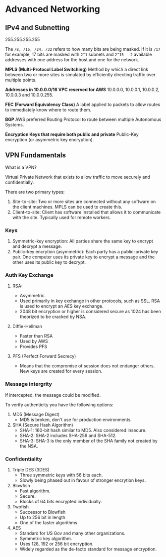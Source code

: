 # Advanced Networking

## IPv4 and Subnetting

255.255.255.255

The `/8, /16, /24, /32` refers to how many bits are being masked. If it is `/17` for example, 17 bits are masked with `2^1` subnets and `2^15 - 2` available addresses with one address for the host and one for the network.

**MPLS (Multi-Protocol Label Switching)**
Method by which a direct link between two or more sites is simulated by efficiently directing traffic over multiple points.

**Addresses in 10.0.0.0/16 VPC reserved for AWS**
10.0.0.0, 10.0.0.1, 10.0.0.2, 10.0.0.3 and 10.0.0.255.

**FEC (Forward Equivalency Class)**
A label applied to packets to allow routes to immediately know where to route them.

**BGP**
AWS preferred Routing Protocol to route between multiple Autonomous Systems.

**Encryption Keys that require both public and private**
Public-Key encryption (or asymmetric key encryption).

## VPN Fundamentals

What is a VPN?

Virtual Private Network that exists to allow traffic to move securely and confidentially.

There are two primary types:

1. Site-to-site: Two or more sites are connected without any software on the client machines. MPLS can be used to create this.
2. Client-to-site: Client has software installed that allows it to communicate with the site. Typically used for remote workers.

### Keys

1. Symmetric-key encryption: All parties share the same key to encrypt and decrypt a message.
2. Public-key encrytion (asymmetric): Each party has a public-private key pair. One computer uses its private key to encrypt a message and the other uses its public key to decrypt.

### Auth Key Exchange

1. RSA:
	- Asymmetric.
	- Used primarily in key exchange in other protocols, such as SSL. RSA is used to encrypt an AES key exchange.
	- 2048 bit encryption or higher is considered secure as 1024 has been theorized to be cracked by NSA.
2. Diffie-Hellman
	- Faster than RSA
	- Used by AWS
	- Provides PFS

3. PFS (Perfect Forward Secrecy)
	- Means that the compromise of session does not endanger others. New keys are created for every session.

### Message intergrity

If intercepted, the message could be modified.

To verify authenticity you have the following options:

1. MD5 (Message Digest)
	- MD5 is broken, don't use for production environments.
2. SHA (Secure Hash Algorithm)
	- SHA-1: 160-bit hash similar to MD5. Also considered insecure.
	- SHA-2: SHA-2 includes SHA-256 and SHA-512.
	- SHA-3: SHA-3 is the only member of the SHA family not created by the NSA.

### Confidentiality

1. Triple DES (3DES)
	- Three symmetric keys with 56 bits each.
	- Slowly being phased out in favour of stronger encrytion keys.
2. Blowfish
	- Fast algorithm.
	- Secure.
	- Blocks of 64 bits encrypted individually.
3. Twofish
	- Successor to Blowfish
	- Up to 256 bit in length
	- One of the faster algorithms
4. AES
	- Standard for US Gov and many other organizations.
	- Symmetric key algorithm.
	- Uses 128, 192 or 256 bit encryption.
	- Widely regarded as the de-facto standard for message encryption.
